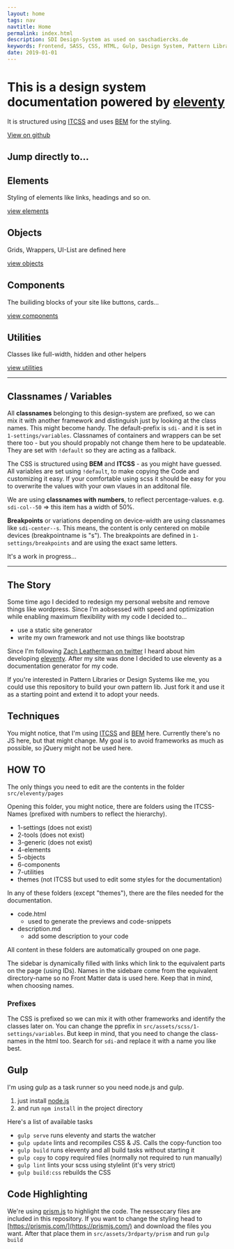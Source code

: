 ```yaml
---
layout: home
tags: nav
navtitle: Home
permalink: index.html
description: SDI Design-System as used on saschadiercks.de
keywords: Frontend, SASS, CSS, HTML, Gulp, Design System, Pattern Library
date: 2019-01-01
---
```


<div class="sdi-hero sdi-full-width sdi-margin-bottom--200">
	<div class="sdi-container sdi-center">
		<h1 class="sdi-hero__title">This is a design system documentation powered by <a href="https://github.com/11ty/eleventy">eleventy</a></h1>
		<p class="sdi-hero__text">It is structured using <a href="https://speakerdeck.com/dafed/managing-css-projects-with-itcss">ITCSS</a> and uses <a href="http://getbem.com/">BEM</a> for the styling.</p>
		<a class="sdi-button" href="https://github.com/saschadiercks/design-system-with-11ty">View on github</a>
	</div>
</div>

<h2 class="sdi-center">Jump directly to...</h2>

<div class="sdi-row sdi-margin-bottom--200">
	<div class="sdi-col sdi-col--25">
		<div class="sdi-card">
			<h2 class="sdi-h3 sdi-card__header sdi-center">
				Elements
			</h2>
			<p class="sdi-card__main">
				Styling of elements like links, headings and so on.
			</p>
			<div class="sdi-card__footer">
				<a href="/elements" class="sdi-card__button sdi-button">view elements</a>
			</div>
		</div>
	</div>
	<div class="sdi-col sdi-col--25">
		<div class="sdi-card">
			<h2 class="sdi-h3 sdi-card__header sdi-center">
				Objects
			</h2>
			<p class="sdi-card__main">
				Grids, Wrappers, UI-List are defined here
			</p>
			<div class="sdi-card__footer">
				<a href="/objects" class="sdi-card__button sdi-button">view objects</a>
			</div>
		</div>
	</div>
	<div class="sdi-col sdi-col--25">
		<div class="sdi-card">
			<h2 class="sdi-h3 sdi-card__header sdi-center">
				Components
			</h2>
			<p class="sdi-card__main">
				The builiding blocks of your site like buttons, cards...
			</p>
			<div class="sdi-card__footer">
				<a href="/components" class="sdi-card__button sdi-button">view components</a>
			</div>
		</div>
	</div>
	<div class="sdi-col sdi-col--25">
		<div class="sdi-card">
			<h2 class="sdi-h3 sdi-card__header sdi-center">
				Utilities
			</h2>
			<p class="sdi-card__main">
				Classes like full-width, hidden and other helpers
			</p>
			<div class="sdi-card__footer">
				<a href="/utilities" class="sdi-card__button sdi-button">view utilities</a>
			</div>
		</div>
	</div>
</div>

<hr/>

<h2>Classnames / Variables</h2>
<p>All <b>classnames</b> belonging to this design-system are prefixed, so we can mix it with another framework and distinguish just by looking at the class names. This might become handy. The default-prefix is <code>sdi-</code> and it is set in <code>1-settings/variables</code>. Classnames of containers and wrappers can be set there too - but you should propably not change them here to be updateable. They are  set with <code>!default</code> so they are acting as a fallback.</p>
<p>The CSS is structured using <b>BEM</b> and <b>ITCSS</b> - as you might have guessed. All variables are set using <code>!default</code>, to make copying the Code and customizing it easy. If your comfortable using scss it should be easy for you to overwrite the values with your own vlaues in an additonal file.</p>
<p>We are using <b>classnames with numbers</b>, to reflect percentage-values. e.g. <code>sdi-col--50</code> => this item has a width of 50%.</p>
<p><b>Breakpoints</b> or variations depending on device-width are using classnames like <code>sdi-center--s</code>. This means, the content is only centered on mobile devices (breakpointname is "s"). The breakpoints are defined in <code>1-settings/breakpoints</code> and are using the exact same letters.</p>
<p>It's a work in progress...</p>

<hr/>

<!-- README starts here -->

## The Story
Some time ago I decided to redesign my personal website and remove things like wordpress.
Since I'm aobsessed with speed and optimization while enabling maximum flexibility with my code I decided to...
- use a static site generator
- write my own framework and not use things like bootstrap

Since I'm following [Zach Leatherman on twitter](https://twitter.com/zachleat) I heard about him developing [eleventy](https://twitter.com/eleven_ty).
After my site was done I decided to use eleventy as a documentation generator for my code.

If you're interested in Pattern Libraries or Design Systems like me, you could use this repository to build your own pattern lib. Just fork it and use it as a starting point and extend it to adopt your needs.

## Techniques
You might notice, that I'm using [ITCSS](https://speakerdeck.com/dafed/managing-css-projects-with-itcss) and [BEM](http://getbem.com/) here.
Currently there's no JS here, but that might change. My goal is to avoid frameworks as much as possible, so jQuery might not be used here.

## HOW TO
The only things you need to edit are the contents in the folder `src/eleventy/pages`

Opening this folder, you might notice, there are folders using the ITCSS-Names (prefixed with numbers to reflect the hierarchy).
- 1-settings (does not exist)
- 2-tools (does not exist)
- 3-generic (does not exist)
- 4-elements
- 5-objects
- 6-components
- 7-utilities
- themes (not ITCSS but used to edit some styles for the documentation)

In any of these folders (except "themes"), there are the files needed for the documentation.
- code.html
	- used to generate the previews and code-snippets
- description.md
	- add some description to your code

All content in these folders are automatically grouped on one page.

The sidebar is dynamically filled with links which link to the equivalent parts on the page (using IDs).
Names in the sidebare come from the equivalent directory-name so no Front Matter data is used here.
Keep that in mind, when choosing names.

### Prefixes
The CSS is prefixed so we can mix it with other frameworks and identify the classes later on. You can change the pprefix in `src/assets/scss/1-settings/variables`. But keep in mind, that you need to change the class-names in the html too. Search for `sdi-`and replace it with a name you like best.

## Gulp
I'm using gulp as a task runner so you need node.js and gulp.
1. just install [node.js](https://nodejs.org/en/)
2. and run `npm install` in the project directory

Here's a list of available tasks
- `gulp serve` runs eleventy and starts the watcher
- `gulp update` lints and recompiles CSS & JS. Calls the copy-function too
- `gulp build` runs eleventy and all build tasks without starting it
- `gulp copy` to copy required files (normally not required to run manually)
- `gulp lint` lints your scss using stylelint (it's very strict)
- `gulp build:css` rebuilds the CSS

## Code Highlighting
We're using [prism.js](https://github.com/PrismJS/prism) to highlight the code. The nesseccary files are included in this repository. If you want to change the styling head to [https://prismjs.com/](https://prismjs.com/) and download the files you want. After that place them in `src/assets/3rdparty/prism` and run `gulp build`
